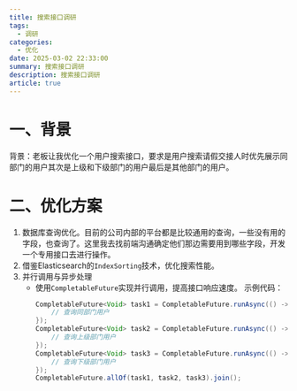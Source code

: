 ```yaml
---
title: 搜索接口调研
tags:
  - 调研
categories:
  - 优化
date: 2025-03-02 22:33:00
summary: 搜索接口调研
description: 搜索接口调研
article: true
---
```

# 一、背景

背景：老板让我优化一个用户搜索接口，要求是用户搜索请假交接人时优先展示同部门的用户其次是上级和下级部门的用户最后是其他部门的用户。

# 二、优化方案

1. 数据库查询优化。目前的公司内部的平台都是比较通用的查询，一些没有用的字段，也查询了。这里我去找前端沟通确定他们那边需要用到哪些字段，开发一个专用接口去进行操作。
2. 借鉴Elasticsearch的`IndexSorting`技术，优化搜索性能。
3. 并行调用与异步处理
	- 使用`CompletableFuture`实现并行调用，提高接口响应速度。
	  示例代码：
	    ```java
	    CompletableFuture<Void> task1 = CompletableFuture.runAsync(() -> {
	        // 查询同部门用户
	    });
	    CompletableFuture<Void> task2 = CompletableFuture.runAsync(() -> {
	        // 查询上级部门用户
	    });
	    CompletableFuture<Void> task3 = CompletableFuture.runAsync(() -> {
	        // 查询下级部门用户
	    });
	    CompletableFuture.allOf(task1, task2, task3).join();
	    ```




